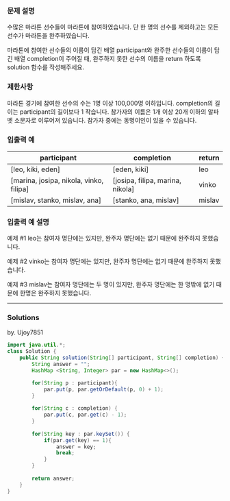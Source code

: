 ### 문제 설명
수많은 마라톤 선수들이 마라톤에 참여하였습니다. 단 한 명의 선수를 제외하고는 모든 선수가 마라톤을 완주하였습니다.

마라톤에 참여한 선수들의 이름이 담긴 배열 participant와 완주한 선수들의 이름이 담긴 배열 completion이 주어질 때, 완주하지 못한 선수의 이름을 return 하도록 solution 함수를 작성해주세요.

### 제한사항
마라톤 경기에 참여한 선수의 수는 1명 이상 100,000명 이하입니다.
completion의 길이는 participant의 길이보다 1 작습니다.
참가자의 이름은 1개 이상 20개 이하의 알파벳 소문자로 이루어져 있습니다.
참가자 중에는 동명이인이 있을 수 있습니다.
### 입출력 예
|participant	|completion|	return|
|--|--|--|
|[leo, kiki, eden]|	[eden, kiki]|	leo|
|[marina, josipa, nikola, vinko, filipa]	|[josipa, filipa, marina, nikola]	|vinko|
|[mislav, stanko, mislav, ana]|	[stanko, ana, mislav]	|mislav|

### 입출력 예 설명
예제 #1
leo는 참여자 명단에는 있지만, 완주자 명단에는 없기 때문에 완주하지 못했습니다.

예제 #2
vinko는 참여자 명단에는 있지만, 완주자 명단에는 없기 때문에 완주하지 못했습니다.

예제 #3
mislav는 참여자 명단에는 두 명이 있지만, 완주자 명단에는 한 명밖에 없기 때문에 한명은 완주하지 못했습니다.

---
### Solutions

by. Ujoy7851

```java
import java.util.*;
class Solution {
    public String solution(String[] participant, String[] completion) {
        String answer = "";
        HashMap <String, Integer> par = new HashMap<>();

        for(String p : participant){
            par.put(p, par.getOrDefault(p, 0) + 1);
        }
        
        for(String c : completion) {
            par.put(c, par.get(c) - 1);
        }
        
        for(String key : par.keySet()) {
            if(par.get(key) == 1){
                answer = key;
                break;
            }
        }
        
        return answer;
    }
}
```
